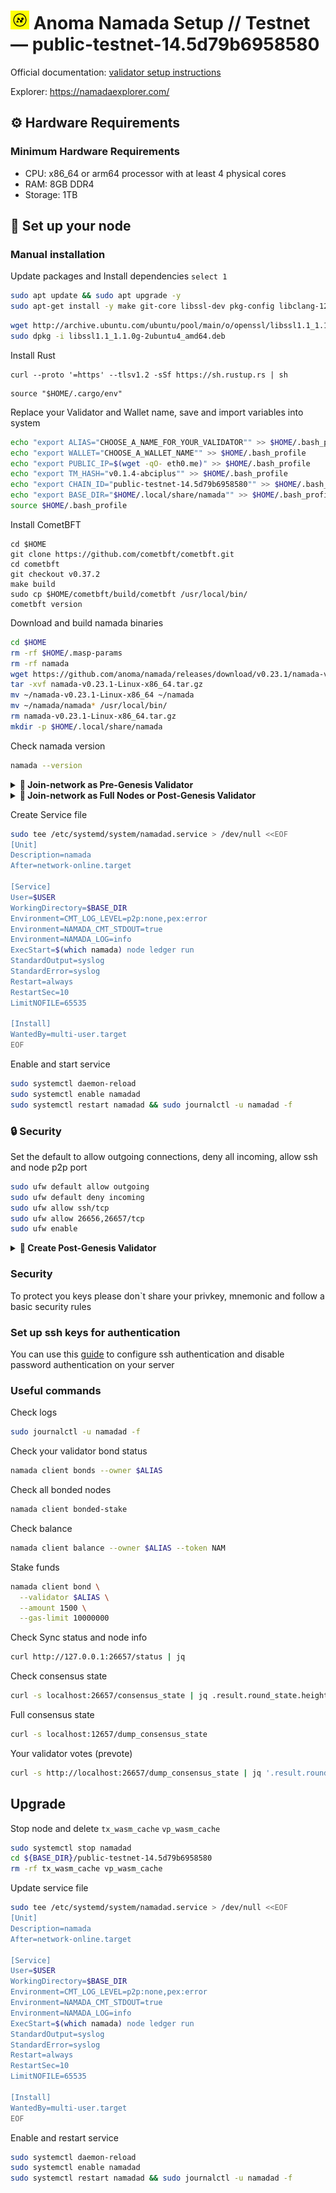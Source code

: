 <h1 align="left"> 
<img src="https://raw.githubusercontent.com/itrocket-team/testnet_guides/main/utils/basket/namada.jpg" alt="Namada" width="30" height="30">
 Anoma Namada Setup // Testnet — public-testnet-14.5d79b6958580   
</h1>

Official documentation: [validator setup instructions](https://docs.namada.net/testnets/environment-setup.html)

Explorer: https://namadaexplorer.com/

## ⚙️ Hardware Requirements
### Minimum Hardware Requirements 
 - CPU: x86_64 or arm64 processor with at least 4 physical cores
 - RAM: 8GB DDR4
 - Storage: 1TB

## 🔧 Set up your node
### Manual installation

Update packages and Install dependencies `select 1`

~~~bash
sudo apt update && sudo apt upgrade -y
sudo apt-get install -y make git-core libssl-dev pkg-config libclang-12-dev build-essential protobuf-compiler
~~~
~~~bash
wget http://archive.ubuntu.com/ubuntu/pool/main/o/openssl/libssl1.1_1.1.0g-2ubuntu4_amd64.deb
sudo dpkg -i libssl1.1_1.1.0g-2ubuntu4_amd64.deb
~~~

Install Rust
~~~
curl --proto '=https' --tlsv1.2 -sSf https://sh.rustup.rs | sh
~~~
~~~
source "$HOME/.cargo/env"
~~~

Replace your Validator and Wallet name, save and import variables into system

~~~bash
echo "export ALIAS="CHOOSE_A_NAME_FOR_YOUR_VALIDATOR"" >> $HOME/.bash_profile
echo "export WALLET="CHOOSE_A_WALLET_NAME"" >> $HOME/.bash_profile
echo "export PUBLIC_IP=$(wget -qO- eth0.me)" >> $HOME/.bash_profile
echo "export TM_HASH="v0.1.4-abciplus"" >> $HOME/.bash_profile
echo "export CHAIN_ID="public-testnet-14.5d79b6958580"" >> $HOME/.bash_profile
echo "export BASE_DIR="$HOME/.local/share/namada"" >> $HOME/.bash_profile
source $HOME/.bash_profile
~~~

Install CometBFT

~~~
cd $HOME
git clone https://github.com/cometbft/cometbft.git
cd cometbft
git checkout v0.37.2
make build
sudo cp $HOME/cometbft/build/cometbft /usr/local/bin/
cometbft version
~~~

Download and build namada binaries

~~~bash
cd $HOME
rm -rf $HOME/.masp-params
rm -rf namada
wget https://github.com/anoma/namada/releases/download/v0.23.1/namada-v0.23.1-Linux-x86_64.tar.gz
tar -xvf namada-v0.23.1-Linux-x86_64.tar.gz
mv ~/namada-v0.23.1-Linux-x86_64 ~/namada
mv ~/namada/namada* /usr/local/bin/
rm namada-v0.23.1-Linux-x86_64.tar.gz
mkdir -p $HOME/.local/share/namada
~~~

Check namada version

~~~bash
namada --version
~~~


<details>
  <summary><strong>🔗 Join-network as Pre-Genesis Validator</strong></summary>
  <br>
  
  📁 *Move your pre-genesis folder to `$BASE_DIR` and join the network:*

  ~~~bash
cd $HOME
cp -r ~/.namada/pre-genesis $BASE_DIR/
namada client utils join-network --chain-id $CHAIN_ID --genesis-validator $ALIAS
~~~

</details>

<details>
  <summary><strong>🔗 Join-network as Full Nodes or Post-Genesis Validator</strong></summary>

~~~bash
namada client utils join-network --chain-id $CHAIN_ID
~~~

</details>

Create Service file

~~~bash
sudo tee /etc/systemd/system/namadad.service > /dev/null <<EOF
[Unit]
Description=namada
After=network-online.target

[Service]
User=$USER
WorkingDirectory=$BASE_DIR
Environment=CMT_LOG_LEVEL=p2p:none,pex:error
Environment=NAMADA_CMT_STDOUT=true
Environment=NAMADA_LOG=info
ExecStart=$(which namada) node ledger run
StandardOutput=syslog
StandardError=syslog
Restart=always
RestartSec=10
LimitNOFILE=65535

[Install]
WantedBy=multi-user.target
EOF
~~~

Enable and start service

~~~bash
sudo systemctl daemon-reload
sudo systemctl enable namadad
sudo systemctl restart namadad && sudo journalctl -u namadad -f
~~~

### 🔒 Security

Set the default to allow outgoing connections, deny all incoming, allow ssh and node p2p port

~~~bash
sudo ufw default allow outgoing 
sudo ufw default deny incoming 
sudo ufw allow ssh/tcp 
sudo ufw allow 26656,26657/tcp
sudo ufw enable
~~~

</details>

<details>
  <summary><strong>🔗 Create Post-Genesis Validator</strong></summary>

Create wallet

~~~bash
namada wallet address gen --alias $WALLET
~~~

>Fund your wallet from [faucet](https://faucet.heliax.click/)

Create validator

>before creating a validator, you need to check the balance and make sure that the node is synched

Check Sync status, once your node is fully synced, the output from above will say `false`

~~~bash
curl http://127.0.0.1:26657/status | jq .result.sync_info.catching_up
~~~

Check your balance

~~~bash
namada client balance --owner $ALIAS --token NAM
~~~

Init validator

~~~bash
namada client init-validator \
  --alias $ALIAS \
  --source $WALLET \
  --commission-rate 0.1 \
  --max-commission-rate-change 0.01
~~~
  
Stake your funds

~~~bash
namada client bond \
  --validator $ALIAS \
  --amount 1500 \
  --gas-limit 10000000
  ~~~
  
Waiting more than 2 epoch and check your status

~~~bash
namada client bonds --owner $ALIAS
~~~

</details>
  
### Security
To protect you keys please don`t share your privkey, mnemonic and follow a basic security rules

### Set up ssh keys for authentication
You can use this [guide](https://www.digitalocean.com/community/tutorials/how-to-set-up-ssh-keys-on-ubuntu-20-04) to configure ssh authentication and disable password authentication on your server

### Useful commands

Check logs

~~~bash
sudo journalctl -u namadad -f
~~~

Check your validator bond status
~~~bash
namada client bonds --owner $ALIAS
~~~

Check all bonded nodes
~~~bash
namada client bonded-stake
~~~

Check balance

~~~bash
namada client balance --owner $ALIAS --token NAM
~~~

Stake funds

~~~bash
namada client bond \
  --validator $ALIAS \
  --amount 1500 \
  --gas-limit 10000000
~~~

Check Sync status and node info

~~~bash
curl http://127.0.0.1:26657/status | jq
~~~

Check consensus state

~~~bash
curl -s localhost:26657/consensus_state | jq .result.round_state.height_vote_set[0].prevotes_bit_array
~~~

Full consensus state

~~~bash
curl -s localhost:12657/dump_consensus_state
~~~

Your validator votes (prevote)

~~~bash
curl -s http://localhost:26657/dump_consensus_state | jq '.result.round_state.votes[0].prevotes' | grep $(curl -s http://localhost:26657/status | jq -r '.result.validator_info.address[:12]')
~~~

## Upgrade

Stop node and delete `tx_wasm_cache` `vp_wasm_cache`
~~~bash
sudo systemctl stop namadad
cd ${BASE_DIR}/public-testnet-14.5d79b6958580
rm -rf tx_wasm_cache vp_wasm_cache
~~~

Update service file

~~~bash
sudo tee /etc/systemd/system/namadad.service > /dev/null <<EOF
[Unit]
Description=namada
After=network-online.target

[Service]
User=$USER
WorkingDirectory=$BASE_DIR
Environment=CMT_LOG_LEVEL=p2p:none,pex:error
Environment=NAMADA_CMT_STDOUT=true
Environment=NAMADA_LOG=info
ExecStart=$(which namada) node ledger run
StandardOutput=syslog
StandardError=syslog
Restart=always
RestartSec=10
LimitNOFILE=65535

[Install]
WantedBy=multi-user.target
EOF
~~~

Enable and restart service

~~~bash
sudo systemctl daemon-reload
sudo systemctl enable namadad
sudo systemctl restart namadad && sudo journalctl -u namadad -f
~~~


